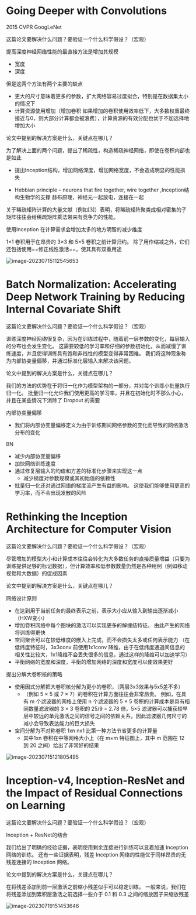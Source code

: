# Going Deeper with Convolutions

2015 CVPR  GoogLeNet



这篇论文要解决什么问题？要验证一个什么科学假设？（宏观）

 提高深度神经网络性能的最直接方法是增加其规模

- 宽度
- 深度

但是这两个方法有两个主要的缺点

- 更大的尺寸意味着更多的参数，扩大网络容易过度拟合，特别是在数据集太小的情况下
- 计算资源使用增加（增加卷积 如果增加的卷积使用效率低下，大多数权重最终接近与0，则大部分计算都会被浪费），计算资源的有效分配也优于不加选择地增加大小









论文中提到的解决方案是什么，关键点在哪儿？



为了解决上面的两个问题，提出了稀疏性，构造稀疏神经网络，即使在卷积内部也是如此

- 提出Inception结构，增加网络深度，增加网络宽度，不会造成明显的性能损失

- Hebbian principle – neurons that fire together, wire together ,Inception结构生物学的支撑 赫布原理，神经元一起放电，连接在一起



关于稀疏矩阵计算的大量文献（例如[3]）表明，将稀疏矩阵聚类成相对密集的子矩阵往往会给稀疏矩阵乘法带来有竞争力的性能。



使用Inception 在计算需求会增加太多的地方明智的减少维度

1×1 卷积用于在昂贵的 3×3 和 5×5 卷积之前计算归约。 除了用作缩减之外，它们还包括使用==修正线性激活==，使其具有双重用途



![image-20230715112545653](https://zhangwenkang666.oss-cn-beijing.aliyuncs.com/image-20230715112545653.png)





# Batch Normalization: Accelerating Deep Network Training by Reducing Internal Covariate Shift



这篇论文要解决什么问题？要验证一个什么科学假设？（宏观）

训练深度神经网络很复杂，因为在训练过程中，随着前一层参数的变化，每层输入的分布也会发生变化。 这需要较低的学习率和仔细的参数初始化，从而减慢了训练速度，并且使得训练具有饱和非线性的模型变得非常困难。 我们将这种现象称为内部协变量偏移，并通过标准化层输入来解决该问题。







论文中提到的解决方案是什么，关键点在哪儿？



我们的方法的优势在于将归一化作为模型架构的一部分，并对每个训练小批量执行归一化。 批量归一化允许我们使用更高的学习率，并且在初始化时不那么小心，并且在某些情况下消除了 Dropout 的需要







内部协变量偏移

- 我们将内部协变量偏移定义为由于训练期间网络参数的变化而导致的网络激活分布的变化

BN

- 减少内部协变量偏移
- 加快网络训练速度
- 通过修复层输入的均值和方差的标准化步骤来实现这一点
  - 减少梯度对参数规模或其初始值的依赖性
- 批量归一化还对通过网络的梯度流产生有益的影响。 这使我们能够使用更高的学习率，而不会出现发散的风险































# Rethinking the Inception Architecture for Computer Vision





这篇论文要解决什么问题？要验证一个什么科学假设？（宏观）

尽管增加的模型大小和计算成本往往会转化为大多数任务的直接质量增益（只要为训练提供足够的标记数据），但计算效率和低参数数量仍然是各种用例（例如移动视觉和大数据）的促成因素







论文中提到的解决方案是什么，关键点在哪儿？

网络设计原则

- 在达到用于当前任务的最终表示之前，表示大小应从输入到输出逐渐减小（HXW变小）
- 增加卷积网络中每个图块的激活可以实现更多的解缠结特征。 由此产生的网络将训练得更快
- 空间聚合可以在较低维度的嵌入上完成，而不会损失太多或任何表示能力 （在低纬度特征时，3x3conv 前使用1x1conv 降维，由于在低纬度通道间信息的相关性比较大，1x1降维不会丢失很多的信息，通过这样的降维可以加速学习）
- 平衡网络的宽度和深度，平衡的增加网络的深度和宽度可以使效果更好











提出分解大卷积核的策略

- 使用因式分解把大卷积核分解为更小的卷积，（两层3x3效果与5x5差不多）
  - （例如 5 × 5 或 7 × 7）的卷积在计算方面往往会非常昂贵。 例如，在具有 m 个滤波器的网格上使用 n 个滤波器的 5 × 5 卷积的计算成本是具有相同数量滤波器的 3 × 3 卷积的 25/9 = 2.78 倍，5×5 滤波器可以捕获较早层中较远的单元激活之间的信号之间的依赖关系，因此滤波器几何尺寸的减小会导致表达能力的巨大损失
- 空间分解为不对称卷积 1xn  nx1  比第一种方法节省更多的计算量
  - 其中1xn 卷积在中等网格大小上（在 m×m 特征图上，其中 m 范围在 12 到 20 之间）给出了非常好的结果





![image-20230715121805495](https://zhangwenkang666.oss-cn-beijing.aliyuncs.com/image-20230715121805495.png)



















# Inception-v4, Inception-ResNet and the Impact of Residual Connections on Learning



这篇论文要解决什么问题？要验证一个什么科学假设？（宏观）

Inception + ResNet的结合





我们给出了明确的经验证据，表明使用剩余连接进行训练可以显着加速 Inception 网络的训练。 还有一些证据表明，残差 Inception 网络的性能优于同样昂贵的无残差连接的 Inception 网络。











论文中提到的解决方案是什么，关键点在哪儿？



在将残差添加到前一层激活之前缩小残差似乎可以稳定训练。 一般来说，我们在将残差添加到累积层激活之前选择一些介于 0.1 和 0.3 之间的缩放因子来缩放残差





![image-20230719151453646](https://zhangwenkang666.oss-cn-beijing.aliyuncs.com/image-20230719151453646.png)

